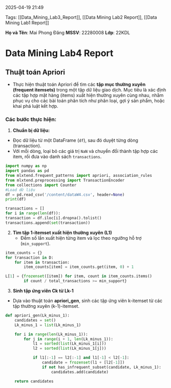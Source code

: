 2025-04-19 21:49


Tags: [[Data_Mining_Lab3_Report]], [[Data Mining Lab2 Report]], [[Data Mining Lab1 Report]]

**Họ và Tên**: Mai Phong Đăng
**MSSV**: 22280008
**Lớp**: 22KDL

# Data Mining Lab4 Report

## Thuật toán Apriori
- Thực hiện thuật toán Apriori để tìm các **tập mục thường xuyên (frequent itemsets)** trong một tập dữ liệu giao dịch. Mục tiêu là xác định các tập hợp mặt hàng (items) xuất hiện thường xuyên cùng nhau, nhằm phục vụ cho các bài toán phân tích như phân loại, gợi ý sản phẩm, hoặc khai phá luật kết hợp.
### Các bước thực hiện:
1. **Chuẩn bị dữ liệu:** 
- Đọc dữ liệu từ một DataFrame (`df`), sau đó duyệt từng dòng (transaction).    
- Với mỗi dòng, loại bỏ các giá trị `NaN` và chuyển đổi thành tập hợp các item, rồi đưa vào danh sách `transactions`.
```python 
import numpy as np
import pandas as pd
from mlxtend.frequent_patterns import apriori, association_rules
from mlxtend.preprocessing import TransactionEncoder
from collections import Counter
#Load dữ liệu
df = pd.read_csv('/content/dataW4.csv', header=None)
print(df)

transactions = []
for i in range(len(df)):
transaction = df.iloc[i].dropna().tolist()
transactions.append(set(transaction))
```

2. **Tìm tập 1-itemset xuất hiện thường xuyên (L1)**
   - Đếm số lần xuất hiện từng item và lọc theo ngưỡng hỗ trợ (`min_support`).
```python
item_counts = {}
for transaction in D:
    for item in transaction:
        item_counts[item] = item_counts.get(item, 0) + 1

L[1] = {frozenset([item]) for item, count in item_counts.items()
        if count / total_transactions >= min_support}
```

 3. **Sinh tập ứng viên Ck từ Lk-1**
- Dựa vào thuật toán **apriori_gen**, sinh các tập ứng viên k-itemset từ các tập thường xuyên (k-1)-itemset.
```python
def apriori_gen(Lk_minus_1):
    candidates = set()
    Lk_minus_1 = list(Lk_minus_1)

    for i in range(len(Lk_minus_1)):
        for j in range(i + 1, len(Lk_minus_1)):
            l1 = sorted(list(Lk_minus_1[i]))
            l2 = sorted(list(Lk_minus_1[j]))

            if l1[:-1] == l2[:-1] and l1[-1] < l2[-1]:
                candidate = frozenset(l1 + [l2[-1]])
                if not has_infrequent_subset(candidate, Lk_minus_1):
                    candidates.add(candidate)

    return candidates
```
